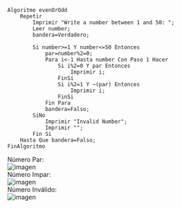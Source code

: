 ```
Algoritmo evenOrOdd
	Repetir
		Imprimir "Write a number between 1 and 50: ";
		Leer number;
		bandera=Verdadero;
		
		Si number>=1 Y number<=50 Entonces
			par=number%2=0;
			Para i<-1 Hasta number Con Paso 1 Hacer
				Si i%2=0 Y par Entonces
					Imprimir i;
				FinSi
				Si i%2=1 Y ~(par) Entonces
					Imprimir i;
				FinSi
			Fin Para
			bandera=Falso;
		SiNo
			Imprimir "Invalid Number";
			Imprimir "";
		Fin Si
	Hasta Que bandera=Falso;	
FinAlgoritmo
```
Número Par: <br>
![imagen](https://user-images.githubusercontent.com/116420679/210279197-13b8acd6-b513-4405-b46f-5c04dffb9d9f.png) <br>
Número Impar: <br>
![imagen](https://user-images.githubusercontent.com/116420679/210279223-5b911167-bc1e-4f41-9871-a877a87a8c99.png) <br>
Número Inválido: <br>
![imagen](https://user-images.githubusercontent.com/116420679/210279272-bab73329-c346-4e75-914b-5d9188d0241e.png)
